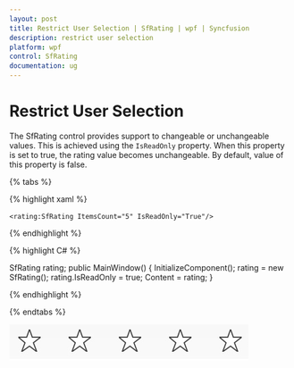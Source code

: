 ```yaml
---
layout: post
title: Restrict User Selection | SfRating | wpf | Syncfusion
description: restrict user selection
platform: wpf
control: SfRating
documentation: ug
---
```


# Restrict User Selection 

The SfRating control provides support to changeable or unchangeable values. This is achieved using the `IsReadOnly` property. When this property is set to true, the rating value becomes unchangeable. By default, value of this property is false.

{% tabs %}

{% highlight xaml %}

	<rating:SfRating ItemsCount="5" IsReadOnly="True"/>
	
{% endhighlight %}

{% highlight C# %}

SfRating rating;
public MainWindow()
{
    InitializeComponent();
    rating = new SfRating();
    rating.IsReadOnly = true;
    Content = rating;
}

{% endhighlight %}

{% endtabs %}

![SfRating read only](images/readOnly.jpg)
